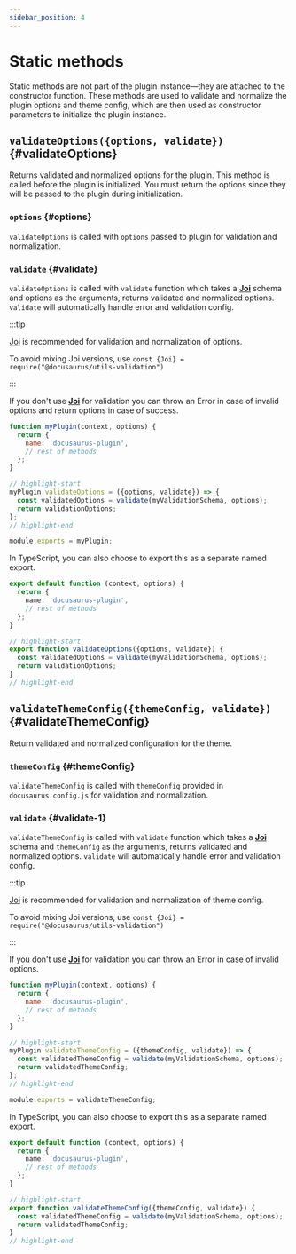 ```yaml
---
sidebar_position: 4
---
```


# Static methods

Static methods are not part of the plugin instance—they are attached to the constructor function. These methods are used to validate and normalize the plugin options and theme config, which are then used as constructor parameters to initialize the plugin instance.

## `validateOptions({options, validate})` \{#validateOptions}

Returns validated and normalized options for the plugin. This method is called before the plugin is initialized. You must return the options since they will be passed to the plugin during initialization.

### `options` \{#options}

`validateOptions` is called with `options` passed to plugin for validation and normalization.

### `validate` \{#validate}

`validateOptions` is called with `validate` function which takes a [**Joi**](https://www.npmjs.com/package/joi) schema and options as the arguments, returns validated and normalized options. `validate` will automatically handle error and validation config.

:::tip

[Joi](https://www.npmjs.com/package/joi) is recommended for validation and normalization of options.

To avoid mixing Joi versions, use `const {Joi} = require("@docusaurus/utils-validation")`

:::

If you don't use [**Joi**](https://www.npmjs.com/package/joi) for validation you can throw an Error in case of invalid options and return options in case of success.

```js title="my-plugin/src/index.js"
function myPlugin(context, options) {
  return {
    name: 'docusaurus-plugin',
    // rest of methods
  };
}

// highlight-start
myPlugin.validateOptions = ({options, validate}) => {
  const validatedOptions = validate(myValidationSchema, options);
  return validationOptions;
};
// highlight-end

module.exports = myPlugin;
```

In TypeScript, you can also choose to export this as a separate named export.

```ts title="my-plugin/src/index.ts"
export default function (context, options) {
  return {
    name: 'docusaurus-plugin',
    // rest of methods
  };
}

// highlight-start
export function validateOptions({options, validate}) {
  const validatedOptions = validate(myValidationSchema, options);
  return validationOptions;
}
// highlight-end
```

## `validateThemeConfig({themeConfig, validate})` \{#validateThemeConfig}

Return validated and normalized configuration for the theme.

### `themeConfig` \{#themeConfig}

`validateThemeConfig` is called with `themeConfig` provided in `docusaurus.config.js` for validation and normalization.

### `validate` \{#validate-1}

`validateThemeConfig` is called with `validate` function which takes a [**Joi**](https://www.npmjs.com/package/joi) schema and `themeConfig` as the arguments, returns validated and normalized options. `validate` will automatically handle error and validation config.

:::tip

[Joi](https://www.npmjs.com/package/joi) is recommended for validation and normalization of theme config.

To avoid mixing Joi versions, use `const {Joi} = require("@docusaurus/utils-validation")`

:::

If you don't use [**Joi**](https://www.npmjs.com/package/joi) for validation you can throw an Error in case of invalid options.

```js title="my-theme/src/index.js"
function myPlugin(context, options) {
  return {
    name: 'docusaurus-plugin',
    // rest of methods
  };
}

// highlight-start
myPlugin.validateThemeConfig = ({themeConfig, validate}) => {
  const validatedThemeConfig = validate(myValidationSchema, options);
  return validatedThemeConfig;
};
// highlight-end

module.exports = validateThemeConfig;
```

In TypeScript, you can also choose to export this as a separate named export.

```ts title="my-theme/src/index.ts"
export default function (context, options) {
  return {
    name: 'docusaurus-plugin',
    // rest of methods
  };
}

// highlight-start
export function validateThemeConfig({themeConfig, validate}) {
  const validatedThemeConfig = validate(myValidationSchema, options);
  return validatedThemeConfig;
}
// highlight-end
```
